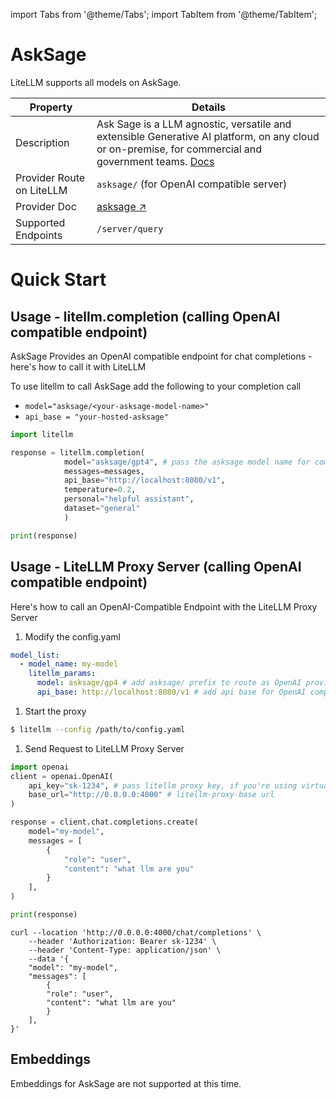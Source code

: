 import Tabs from '@theme/Tabs';
import TabItem from '@theme/TabItem';

# AskSage

LiteLLM supports all models on AskSage.

| Property                  | Details                                                                                                                              |
|---------------------------|--------------------------------------------------------------------------------------------------------------------------------------|
| Description               | Ask Sage is a LLM agnostic, versatile and extensible Generative AI platform, on any cloud or on-premise, for commercial and government teams. [Docs](asksage.ai) |
| Provider Route on LiteLLM | `asksage/` (for OpenAI compatible server)                                                                                          |
| Provider Doc              | [asksage ↗](https://docs.asksage.ai/docs/api-documentation/api-endpoints.html)                          |
| Supported Endpoints       | `/server/query`                                                                                  |


# Quick Start

## Usage - litellm.completion (calling OpenAI compatible endpoint)
AskSage Provides an OpenAI compatible endpoint for chat completions - here's how to call it with LiteLLM

To use litellm to call AskSage add the following to your completion call

* `model="asksage/<your-asksage-model-name>"` 
* `api_base = "your-hosted-asksage"`

```python
import litellm 

response = litellm.completion(
            model="asksage/gpt4", # pass the asksage model name for completeness
            messages=messages,
            api_base="http://localhost:8080/v1",
            temperature=0.2,
            personal="helpful assistant",
            dataset="general"
            )

print(response)
```


## Usage -  LiteLLM Proxy Server (calling OpenAI compatible endpoint)

Here's how to call an OpenAI-Compatible Endpoint with the LiteLLM Proxy Server

1. Modify the config.yaml 

  ```yaml
  model_list:
    - model_name: my-model
      litellm_params:
        model: asksage/gp4 # add asksage/ prefix to route as OpenAI provider
        api_base: http://localhost:8080/v1 # add api base for OpenAI compatible provider
  ```

1. Start the proxy 

  ```bash
  $ litellm --config /path/to/config.yaml
  ```

1. Send Request to LiteLLM Proxy Server

  <Tabs>

  <TabItem value="openai" label="OpenAI Python v1.0.0+">

  ```python
  import openai
  client = openai.OpenAI(
      api_key="sk-1234", # pass litellm proxy key, if you're using virtual keys
      base_url="http://0.0.0.0:4000" # litellm-proxy-base url
  )

  response = client.chat.completions.create(
      model="my-model",
      messages = [
          {
              "role": "user",
              "content": "what llm are you"
          }
      ],
  )

  print(response)
  ```
  </TabItem>

  <TabItem value="curl" label="curl">

  ```shell
  curl --location 'http://0.0.0.0:4000/chat/completions' \
      --header 'Authorization: Bearer sk-1234' \
      --header 'Content-Type: application/json' \
      --data '{
      "model": "my-model",
      "messages": [
          {
          "role": "user",
          "content": "what llm are you"
          }
      ],
  }'
  ```
  </TabItem>

  </Tabs>


## Embeddings
Embeddings for AskSage are not supported at this time.
